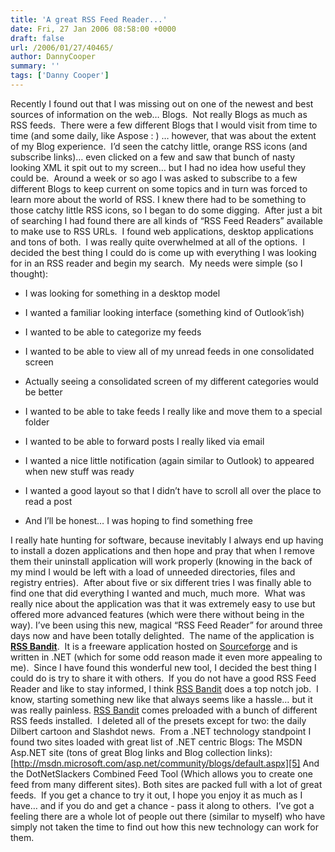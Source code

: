 ```yaml
---
title: 'A great RSS Feed Reader...'
date: Fri, 27 Jan 2006 08:58:00 +0000
draft: false
url: /2006/01/27/40465/
author: DannyCooper
summary: ''
tags: ['Danny Cooper']
---
```


Recently I found out that I was missing out on one of the newest and best sources of information on the web… Blogs.  Not really Blogs as much as RSS feeds.  There were a few different Blogs that I would visit from time to time (and some daily, like Aspose : ) … however, that was about the extent of my Blog experience.  I’d seen the catchy little, orange RSS icons (and subscribe links)… even clicked on a few and saw that bunch of nasty looking XML it spit out to my screen… but I had no idea how useful they could be.  Around a week or so ago I was asked to subscribe to a few different Blogs to keep current on some topics and in turn was forced to learn more about the world of RSS. I knew there had to be something to those catchy little RSS icons, so I began to do some digging.  After just a bit of searching I had found there are all kinds of “RSS Feed Readers” available to make use to RSS URLs.  I found web applications, desktop applications and tons of both.  I was really quite overwhelmed at all of the options.  I decided the best thing I could do is come up with everything I was looking for in an RSS reader and begin my search.  My needs were simple (so I thought):

*   I was looking for something in a desktop model
*   I wanted a familiar looking interface (something kind of Outlook’ish)
*   I wanted to be able to categorize my feeds
*   I wanted to be able to view all of my unread feeds in one consolidated screen

*   Actually seeing a consolidated screen of my different categories would be better

*   I wanted to be able to take feeds I really like and move them to a special folder
*   I wanted to be able to forward posts I really liked via email
*   I wanted a nice little notification (again similar to Outlook) to appeared when new stuff was ready
*   I wanted a good layout so that I didn’t have to scroll all over the place to read a post
*   And I’ll be honest… I was hoping to find something free

I really hate hunting for software, because inevitably I always end up having to install a dozen applications and then hope and pray that when I remove them their uninstall application will work properly (knowing in the back of my mind I would be left with a load of unneeded directories, files and registry entries).  After about five or six different tries I was finally able to find one that did everything I wanted and much, much more.  What was really nice about the application was that it was extremely easy to use but offered more advanced features (which were there without being in the way). I’ve been using this new, magical “RSS Feed Reader” for around three days now and have been totally delighted.  The name of the application is [**RSS Bandit**][1].  It is a freeware application hosted on [Sourceforge][2] and is written in .NET (which for some odd reason made it even more appealing to me).  Since I have found this wonderful new tool, I decided the best thing I could do is try to share it with others.  If you do not have a good RSS Feed Reader and like to stay informed, I think [RSS Bandit][3] does a top notch job.  I know, starting something new like that always seems like a hassle… but it was really painless. [RSS Bandit][4] comes preloaded with a bunch of different RSS feeds installed.  I deleted all of the presets except for two: the daily Dilbert cartoon and Slashdot news.  From a .NET technology standpoint I found two sites loaded with great list of .NET centric Blogs: The MSDN Asp.NET site (tons of great Blog links and Blog collection links): [http://msdn.microsoft.com/asp.net/community/blogs/default.aspx][5] And the DotNetSlackers Combined Feed Tool (Which allows you to create one feed from many different sites). Both sites are packed full with a lot of great feeds.  If you get a chance to try it out, I hope you enjoy it as much as I have… and if you do and get a chance - pass it along to others.  I’ve got a feeling there are a whole lot of people out there (similar to myself) who have simply not taken the time to find out how this new technology can work for them.




[1]: http://rssbandit.org/
[2]: http://sourceforge.net/
[3]: http://rssbandit.org/
[4]: http://rssbandit.org/
[5]: http://msdn.microsoft.com/asp.net/community/blogs/default.aspx



